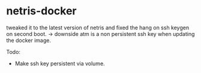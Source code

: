 # netris-docker

tweaked it to the latest version of netris and fixed the hang on ssh keygen on second boot. -> downside atm is a non persistent ssh key when updating the docker image.

Todo:
* Make ssh key persistent via volume.
